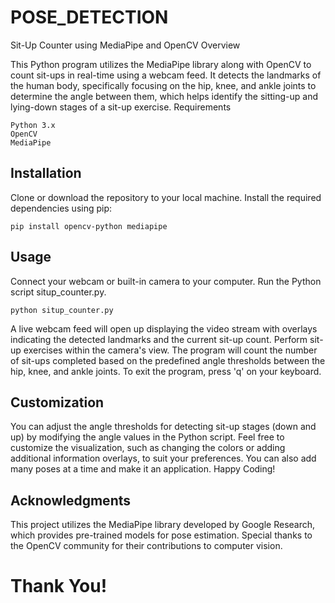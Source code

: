 # POSE_DETECTION
Sit-Up Counter using MediaPipe and OpenCV
Overview

This Python program utilizes the MediaPipe library along with OpenCV to count sit-ups in real-time using a webcam feed. It detects the landmarks of the human body, specifically focusing on the hip, knee, and ankle joints to determine the angle between them, which helps identify the sitting-up and lying-down stages of a sit-up exercise.
Requirements

    Python 3.x
    OpenCV
    MediaPipe

## Installation

Clone or download the repository to your local machine.
Install the required dependencies using pip:

    pip install opencv-python mediapipe

## Usage

Connect your webcam or built-in camera to your computer.
Run the Python script situp_counter.py.

  ```python situp_counter.py```

A live webcam feed will open up displaying the video stream with overlays indicating the detected landmarks and the current sit-up count.
Perform sit-up exercises within the camera's view.
The program will count the number of sit-ups completed based on the predefined angle thresholds between the hip, knee, and ankle joints.
To exit the program, press 'q' on your keyboard.

## Customization

You can adjust the angle thresholds for detecting sit-up stages (down and up) by modifying the angle values in the Python script.
Feel free to customize the visualization, such as changing the colors or adding additional information overlays, to suit your preferences.
You can also add many poses at a time and make it an application.
Happy Coding!

## Acknowledgments

This project utilizes the MediaPipe library developed by Google Research, which provides pre-trained models for pose estimation.
Special thanks to the OpenCV community for their contributions to computer vision.

# Thank You!
